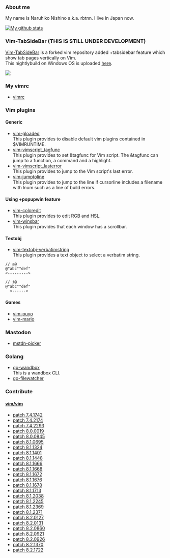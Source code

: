 ### About me

My name is Naruhiko Nishino a.k.a. rbtnn. I live in Japan now.

[![My github stats](https://github-readme-stats.vercel.app/api?username=rbtnn)](https://github.com/anuraghazra/github-readme-stats)

### Vim-TabSideBar (THIS IS STILL UNDER DEVELOPMENT)
[Vim-TabSideBar](https://github.com/rbtnn/vim) is a forked vim repository added +tabsidebar feature which show tab pages vertically on Vim.  
This nightlybuild on Windows OS is uploaded [here](https://github.com/rbtnn/nightlybuild-tabsidebar-for-windows).

![](http://rbtnn.github.io/vim/tabsidebar.png)


### My vimrc
* [vimrc](https://github.com/rbtnn/vimrc)  

### Vim plugins

#### Generic
* [vim-gloaded](https://github.com/rbtnn/vim-gloaded)  
  This plugin provides to disable default vim plugins contained in $VIMRUNTIME.
* [vim-vimscript_tagfunc](https://github.com/rbtnn/vim-vimscript_tagfunc)  
  This plugin provides to set &tagfunc for Vim script. The &tagfunc can jump to a function, a command and a highlight.
* [vim-vimscript_lasterror](https://github.com/rbtnn/vim-vimscript_lasterror)  
  This plugin provides to jump to the Vim script's last error.
* [vim-jumptoline](https://github.com/rbtnn/vim-jumptoline)  
  This plugin provides to jump to the line if cursorline includes a filename with lnum such as a line of build errors.

#### Using +popupwin feature
* [vim-coloredit](https://github.com/rbtnn/vim-coloredit)  
  This plugin provides to edit RGB and HSL.
* [vim-winsbar](https://github.com/rbtnn/vim-winsbar)  
  This plugin provides that each window has a scrollbar.

#### Textobj
* [vim-textobj-verbatimstring](https://github.com/rbtnn/vim-textobj-verbatimstring)  
  This plugin provides a text object to select a verbatim string.
```
// a@
@"abc""def"
<--------->

// i@
@"abc""def"
  <------>
```

#### Games
* [vim-puyo](https://github.com/rbtnn/vim-puyo)
* [vim-mario](https://github.com/rbtnn/vim-mario)

### Mastodon
* [mstdn-picker](https://github.com/rbtnn/mstdn-picker)  

### Golang
* [go-wandbox](https://github.com/rbtnn/go-wandbox)  
  This is a wandbox CLI.
* [go-filewatcher](https://github.com/rbtnn/go-filewatcher)  

### Contribute

#### [vim/vim](https://github.com/vim/vim)
* [patch 7.4.1742](https://github.com/vim/vim/commit/5d18e0eca59ffbba22c7f7c91c9f99d672095728)
* [patch 7.4.2174](https://github.com/vim/vim/commit/c8ce615299b4d8c1b2e6cf83496f48cd497d8a37)
* [patch 7.4.2293](https://github.com/vim/vim/commit/edf3f97ae2af024708ebb4ac614227327033ca47)
* [patch 8.0.0019](https://github.com/vim/vim/commit/b3435b0a3a0967115658d0a8c0224a28969cfa02)
* [patch 8.0.0845](https://github.com/vim/vim/commit/d8dc1799377027be622d8571545658b20042e92e)
* [patch 8.1.0695](https://github.com/vim/vim/commit/f42b45d719e03218735b3c2845a74dca9c0efd60)
* [patch 8.1.1324](https://github.com/vim/vim/commit/b73fbc76c6fc446da90dd2cdac620155e37e5514)
* [patch 8.1.1401](https://github.com/vim/vim/commit/076073950c44ea0e35bc39d539dc7ab41bf9c7ec)
* [patch 8.1.1448](https://github.com/vim/vim/commit/988c43310a8dcfad9fbacd110b50ba220227d19a)
* [patch 8.1.1666](https://github.com/vim/vim/commit/bd42b31780794fa751597cf3aa4d1d01889b1494)
* [patch 8.1.1668](https://github.com/vim/vim/commit/8ccabf624ef4eb7ebe3e4d52449bc0bc545810f2)
* [patch 8.1.1672](https://github.com/vim/vim/commit/d94ac0caca12c6ceb54b07fc932edba84a5f60f2)
* [patch 8.1.1676](https://github.com/vim/vim/commit/017c2699381be17131a02f051ecb812067289856)
* [patch 8.1.1678](https://github.com/vim/vim/commit/a901a37bae9f4e2848d6d7ac7b0875d72f43e1eb)
* [patch 8.1.1713](https://github.com/vim/vim/commit/df9c6cad8cc318e26e99c3b055f0788e7d6582de)
* [patch 8.1.2038](https://github.com/vim/vim/commit/af9143833865a2d8311e57313023271720442f90)
* [patch 8.1.2245](https://github.com/vim/vim/commit/2f7b7b1e123d505637d21e0df28eb9e92667479c)
* [patch 8.1.2369](https://github.com/vim/vim/commit/a2c2ae473ab8789ceba9706713441a365dec685e)
* [patch 8.1.2371](https://github.com/vim/vim/commit/05ad5ff0ab34ed9a5296dedd420ca81698b8ce22)
* [patch 8.2.0127](https://github.com/vim/vim/commit/3029bcc094415243bad14e5720f68e857b755dad)
* [patch 8.2.0131](https://github.com/vim/vim/commit/479950f6c9aee4806f28a2b2fe5471e18a034cff)
* [patch 8.2.0860](https://github.com/vim/vim/commit/aaad995f8384a77a64efba6846c9c4ac99de0953)
* [patch 8.2.0921](https://github.com/vim/vim/commit/4fdb8bd0546ac8d90560a4fad359a48667089d43)
* [patch 8.2.0926](https://github.com/vim/vim/commit/951a2fb1b87af7e3be81e85a3769a17a13fd5040)
* [patch 8.2.1370](https://github.com/vim/vim/commit/c753478b82613df37b145764e27f5514542edb97)
* [patch 8.2.1722](https://github.com/vim/vim/commit/dbd759309b4b6abea96b18d61770e100cf4264b5)

